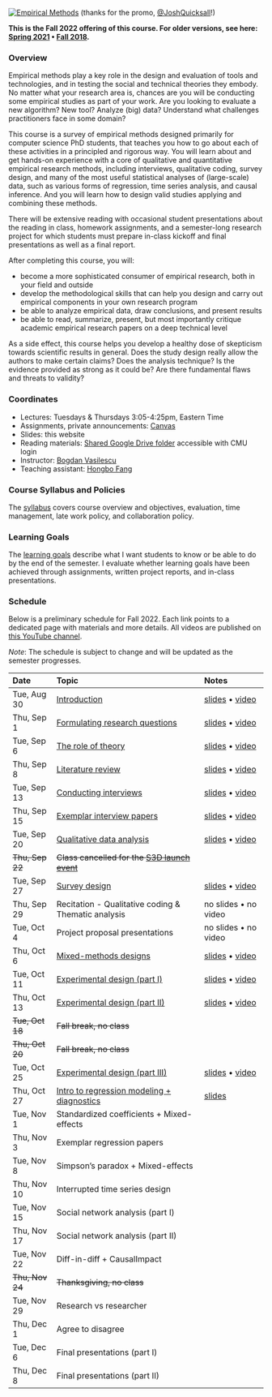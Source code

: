 [![Empirical Methods](assets/promo/promo.001.jpeg)](https://www.youtube.com/watch?v=TFkcCqmlLms "17-803 Empirical Methods")
(thanks for the promo, [@JoshQuicksall](https://twitter.com/JoshQuicksall)!)

**This is the Fall 2022 offering of this course. For older versions, see here: [Spring 2021](spring-2021/) • [Fall 2018](fall-2018/).**

### Overview

Empirical methods play a key role in the design and evaluation of tools and technologies, 
and in testing the social and technical theories they embody. No matter what your 
research area is, chances are you will be conducting some empirical studies as 
part of your work. Are you looking to evaluate a new algorithm? New tool? 
Analyze (big) data? Understand what challenges practitioners face in some domain? 

This course is a survey of empirical methods designed primarily for computer 
science PhD students, that teaches you how to go about each of these activities 
in a principled and rigorous way. 
You will learn about and get hands-on experience with a core of qualitative and 
quantitative empirical research methods, including interviews, qualitative coding, 
survey design, and many of the most useful statistical analyses of (large-scale) 
data, such as various forms of regression, time series analysis, and causal inference. 
And you will learn how to design valid studies applying and combining these methods.

There will be extensive reading with occasional student presentations about 
the reading in class, homework assignments, and a semester-long research 
project for which students must prepare in-class kickoff and final presentations 
as well as a final report.

After completing this course, you will:

-  become a more sophisticated consumer of empirical research, both in your field and outside
-  develop the methodological skills that can help you design and carry out empirical components in your own research program
-  be able to analyze empirical data, draw conclusions, and present results 
-  be able to read, summarize, present, but most importantly critique academic empirical research papers on a deep technical level

As a side effect, this course helps you develop a healthy dose of skepticism towards scientific results in general. Does the study design really allow the authors to make certain claims? Does the analysis technique? Is the evidence provided as strong as it could be? Are there fundamental flaws and threats to validity?

### Coordinates
- Lectures: Tuesdays & Thursdays 3:05-4:25pm, Eastern Time
- Assignments, private announcements: [Canvas](https://canvas.cmu.edu/courses/31674)
- Slides: this website
- Reading materials: [Shared Google Drive folder](https://drive.google.com/drive/folders/1lSOQlbw-cRmT47_itpIJkTZua_IASNgB?usp=sharing) accessible with CMU login
- Instructor: [Bogdan Vasilescu](https://bvasiles.github.io)
- Teaching assistant: [Hongbo Fang](https://www.cmu.edu/news/stories/archives/2022/june/open-source-software.html)

### Course Syllabus and Policies
The [syllabus](syllabus.md) covers course overview and objectives, evaluation, 
time management, late work policy, and collaboration policy.

### Learning Goals
The [learning goals](learning-goals.md) describe what I want students to know 
or be able to do by the end of the semester. 
I evaluate whether learning goals have been achieved through assignments, 
written project reports, and in-class presentations.


### Schedule

Below is a preliminary schedule for Fall 2022. Each link points to a dedicated page with materials and more details.
All videos are published on [this YouTube channel](https://youtube.com/playlist?list=PLuPUOEODcOmsS409iKohAewobtQswdI7M).

*Note*: The schedule is subject to change and will be updated as the semester progresses. 

| Date        		| Topic 	| Notes |
| :------------- 	|:--------|:-------- |
Tue, Aug 30 | [Introduction](pages/aug30-intro.md) | [slides](slides/01-intro.pdf) • [video](https://youtu.be/IDtePCle3Qc)
Thu, Sep 1 | [Formulating research questions](pages/sep01-rqs.md) | [slides](slides/02-rqs.pdf) • [video](https://youtu.be/tQDMPCnd7rc)
Tue, Sep 6 | [The role of theory](pages/sep06-theory.md) | [slides](slides/03-theory.pdf) • [video](https://youtu.be/NEgRVKd1zzI)
Thu, Sep 8 | [Literature review](pages/sep08-litreview.md) | [slides](slides/04-litreview.pdf) • [video](https://youtu.be/DWImirSZXaA)
Tue, Sep 13 | [Conducting interviews](pages/sep13-interviews.md) | [slides](slides/05-interviewing.pdf) • [video](https://youtu.be/OJRXFEe80Rk)
Thu, Sep 15 | [Exemplar interview papers](pages/sep15-interviews-examples.md) | [slides](slides/06-interviewing-examples.pdf) • [video](https://youtu.be/7IXzoeohyLE)
Tue, Sep 20 | [Qualitative data analysis](pages/sep20-coding.md) | [slides](slides/07-qualitative-coding.pdf) • [video](https://youtu.be/Wfi1s66Ig34)
~~Thu, Sep 22~~ | ~~Class cancelled for the [S3D launch event](https://www.cs.cmu.edu/news/2022/isr-s3d-rebrand)~~ |
Tue, Sep 27 | [Survey design](pages/sep27-surveys.md) | [slides](slides/08-survey-design.pdf) • [video](https://youtu.be/Iymyk26pOaQ)
Thu, Sep 29 | Recitation - Qualitative coding & Thematic analysis | no slides • no video
Tue, Oct 4 | Project proposal presentations | no slides • no video
Thu, Oct 6 | [Mixed-methods designs](pages/oct06-mixed-methods.md) | [slides](slides/10-mixed-methods.pdf) • [video](https://youtu.be/jzjjhUwocrM)
Tue, Oct 11 | [Experimental design (part I)](pages/oct11-causal-relationships.md) | [slides](slides/11-experiments-1.pdf) • [video](https://www.youtube.com/watch?v=C8XDgb8Mxnw)
Thu, Oct 13 | [Experimental design (part II)](pages/oct13-counterbalancing.md) | [slides](slides/12-experiments-2.pdf) • [video](https://www.youtube.com/watch?v=YtyjsgWsgNU)
~~Tue, Oct 18~~ | ~~Fall break, no class~~ |
~~Thu, Oct 20~~ | ~~Fall break, no class~~ |
Tue, Oct 25 | [Experimental design (part III)](pages/oct25-experiment-stats.md) | [slides](slides/13-experiments-3.pdf) • [video](https://www.youtube.com/watch?v=Qk8vNy3m3vU)
Thu, Oct 27 | [Intro to regression modeling + diagnostics](pages/oct27-regression-pt1.md) | [slides](slides/14-regression-1.pdf)
Tue, Nov 1 | Standardized coefficients + Mixed-effects |
Thu, Nov 3 | Exemplar regression papers |
Tue, Nov 8 | Simpson’s paradox + Mixed-effects |
Thu, Nov 10 | Interrupted time series design |
Tue, Nov 15 | Social network analysis (part I) |
Thu, Nov 17 | Social network analysis (part II) |
Tue, Nov 22 | Diff-in-diff + CausalImpact |
~~Thu, Nov 24~~ | ~~Thanksgiving, no class~~ |
Tue, Nov 29 | Research vs researcher |
Thu, Dec 1 | Agree to disagree |
Tue, Dec 6 | Final presentations (part I) |
Thu, Dec 8 | Final presentations (part II) |
